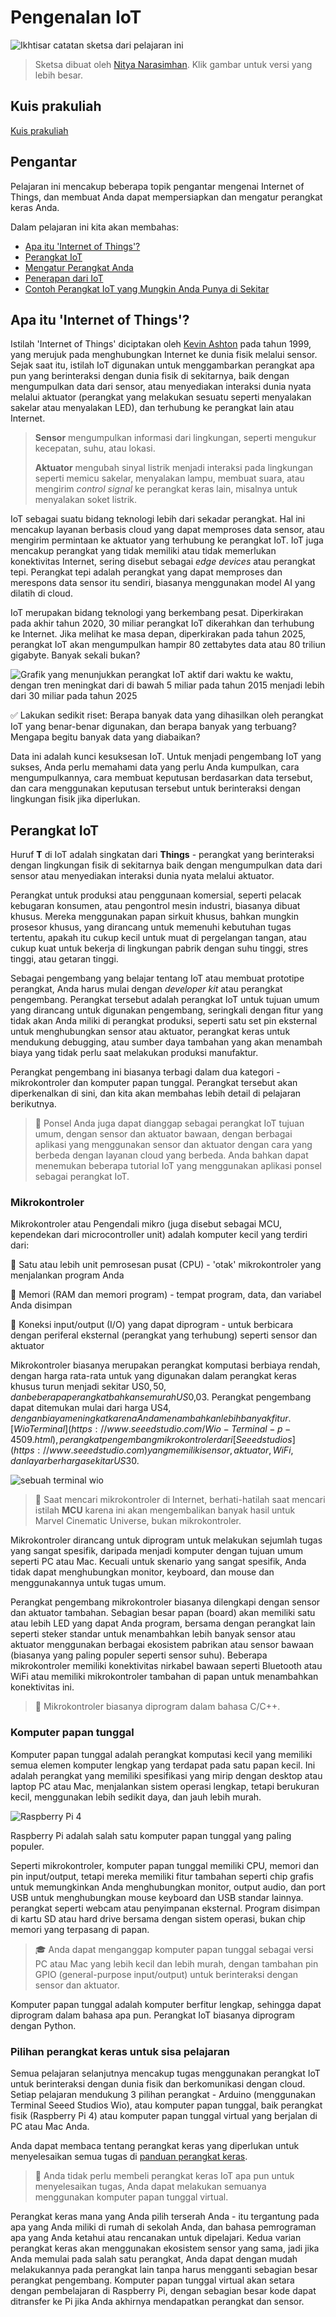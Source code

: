# Pengenalan IoT

![Ikhtisar catatan sketsa dari pelajaran ini](../../../../sketchnotes/lesson-1.jpg)

> Sketsa dibuat oleh [Nitya Narasimhan](https://github.com/nitya). Klik gambar untuk versi yang lebih besar.

## Kuis prakuliah

[Kuis prakuliah](https://black-meadow-040d15503.1.azurestaticapps.net/quiz/1)

## Pengantar

Pelajaran ini mencakup beberapa topik pengantar mengenai Internet of Things, dan membuat Anda dapat mempersiapkan dan mengatur perangkat keras Anda.

Dalam pelajaran ini kita akan membahas:

* [Apa itu 'Internet of Things'?](#apa-itu-internet-of-things)
* [Perangkat IoT](#perangkat-iot)
* [Mengatur Perangkat Anda](#set-up-your-device)
* [Penerapan dari IoT](#applications-of-iot)
* [Contoh Perangkat IoT yang Mungkin Anda Punya di Sekitar](#examples-of-iot-devices-you-may-have-around-you)

## Apa itu 'Internet of Things'?

Istilah 'Internet of Things' diciptakan oleh [Kevin Ashton](https://wikipedia.org/wiki/Kevin_Ashton) pada tahun 1999, yang merujuk pada menghubungkan Internet ke dunia fisik melalui sensor. Sejak saat itu, istilah IoT digunakan untuk menggambarkan perangkat apa pun yang berinteraksi dengan dunia fisik di sekitarnya, baik dengan mengumpulkan data dari sensor, atau menyediakan interaksi dunia nyata melalui aktuator (perangkat yang melakukan sesuatu seperti menyalakan sakelar atau menyalakan LED), dan terhubung ke perangkat lain atau Internet.

> **Sensor** mengumpulkan informasi dari lingkungan, seperti mengukur kecepatan, suhu, atau lokasi.
>
> **Aktuator** mengubah sinyal listrik menjadi interaksi pada lingkungan seperti memicu sakelar, menyalakan lampu, membuat suara, atau mengirim *control signal* ke perangkat keras lain, misalnya untuk menyalakan soket listrik.

IoT sebagai suatu bidang teknologi lebih dari sekadar perangkat. Hal ini mencakup layanan berbasis cloud yang dapat memproses data sensor, atau mengirim permintaan ke aktuator yang terhubung ke perangkat IoT. IoT juga mencakup perangkat yang tidak memiliki atau tidak memerlukan konektivitas Internet, sering disebut sebagai *edge devices* atau perangkat tepi. Perangkat tepi adalah perangkat yang dapat memproses dan merespons data sensor itu sendiri, biasanya menggunakan model AI yang dilatih di cloud.

IoT merupakan bidang teknologi yang berkembang pesat. Diperkirakan pada akhir tahun 2020, 30 miliar perangkat IoT dikerahkan dan terhubung ke Internet. Jika melihat ke masa depan, diperkirakan pada tahun 2025, perangkat IoT akan mengumpulkan hampir 80 zettabytes data atau 80 triliun gigabyte. Banyak sekali bukan?

![Grafik yang menunjukkan perangkat IoT aktif dari waktu ke waktu, dengan tren meningkat dari di bawah 5 miliar pada tahun 2015 menjadi lebih dari 30 miliar pada tahun 2025](../../../../images/connected-iot-devices.svg)

✅ Lakukan sedikit riset: Berapa banyak data yang dihasilkan oleh perangkat IoT yang benar-benar digunakan, dan berapa banyak yang terbuang? Mengapa begitu banyak data yang diabaikan?

Data ini adalah kunci kesuksesan IoT. Untuk menjadi pengembang IoT yang sukses, Anda perlu memahami data yang perlu Anda kumpulkan, cara mengumpulkannya, cara membuat keputusan berdasarkan data tersebut, dan cara menggunakan keputusan tersebut untuk berinteraksi dengan lingkungan fisik jika diperlukan.

## Perangkat IoT

Huruf **T** di IoT adalah singkatan dari **Things** - perangkat yang berinteraksi dengan lingkungan fisik di sekitarnya baik dengan mengumpulkan data dari sensor atau menyediakan interaksi dunia nyata melalui aktuator.

Perangkat untuk produksi atau penggunaan komersial, seperti pelacak kebugaran konsumen, atau pengontrol mesin industri, biasanya dibuat khusus. Mereka menggunakan papan sirkuit khusus, bahkan mungkin prosesor khusus, yang dirancang untuk memenuhi kebutuhan tugas tertentu, apakah itu cukup kecil untuk muat di pergelangan tangan, atau cukup kuat untuk bekerja di lingkungan pabrik dengan suhu tinggi, stres tinggi, atau getaran tinggi.

Sebagai pengembang yang belajar tentang IoT atau membuat prototipe perangkat, Anda harus mulai dengan *developer kit* atau perangkat pengembang. Perangkat tersebut adalah perangkat IoT untuk tujuan umum yang dirancang untuk digunakan pengembang, seringkali dengan fitur yang tidak akan Anda miliki di perangkat produksi, seperti satu set pin eksternal untuk menghubungkan sensor atau aktuator, perangkat keras untuk mendukung debugging, atau sumber daya tambahan yang akan menambah biaya yang tidak perlu saat melakukan produksi manufaktur.

Perangkat pengembang ini biasanya terbagi dalam dua kategori - mikrokontroler dan komputer papan tunggal. Perangkat tersebut akan diperkenalkan di sini, dan kita akan membahas lebih detail di pelajaran berikutnya.

> 💁 Ponsel Anda juga dapat dianggap sebagai perangkat IoT tujuan umum, dengan sensor dan aktuator bawaan, dengan berbagai aplikasi yang menggunakan sensor dan aktuator dengan cara yang berbeda dengan layanan cloud yang berbeda. Anda bahkan dapat menemukan beberapa tutorial IoT yang menggunakan aplikasi ponsel sebagai perangkat IoT.

### Mikrokontroler

Mikrokontroler atau Pengendali mikro (juga disebut sebagai MCU, kependekan dari microcontroller unit) adalah komputer kecil yang terdiri dari:

🧠 Satu atau lebih unit pemrosesan pusat (CPU) - 'otak' mikrokontroler yang menjalankan program Anda

💾 Memori (RAM dan memori program) - tempat program, data, dan variabel Anda disimpan

🔌 Koneksi input/output (I/O) yang dapat diprogram - untuk berbicara dengan periferal eksternal (perangkat yang terhubung) seperti sensor dan aktuator

Mikrokontroler biasanya merupakan perangkat komputasi berbiaya rendah, dengan harga rata-rata untuk yang digunakan dalam perangkat keras khusus turun menjadi sekitar US$0,50, dan beberapa perangkat bahkan semurah US$0,03. Perangkat pengembang dapat ditemukan mulai dari harga US$4, dengan biaya meningkat karena Anda menambahkan lebih banyak fitur. [Wio Terminal](https://www.seeedstudio.com/Wio-Terminal-p-4509.html), perangkat pengembang mikrokontroler dari [Seeed studios](https://www.seeedstudio.com) yang memiliki sensor , aktuator, WiFi, dan layar berharga sekitar US$30.

![sebuah terminal wio](../../../../images/wio-terminal.png)

> 💁 Saat mencari mikrokontroler di Internet, berhati-hatilah saat mencari istilah **MCU** karena ini akan mengembalikan banyak hasil untuk Marvel Cinematic Universe, bukan mikrokontroler.

Mikrokontroler dirancang untuk diprogram untuk melakukan sejumlah tugas yang sangat spesifik, daripada menjadi komputer dengan tujuan umum seperti PC atau Mac. Kecuali untuk skenario yang sangat spesifik, Anda tidak dapat menghubungkan monitor, keyboard, dan mouse dan menggunakannya untuk tugas umum.

Perangkat pengembang mikrokontroler biasanya dilengkapi dengan sensor dan aktuator tambahan. Sebagian besar papan (board) akan memiliki satu atau lebih LED yang dapat Anda program, bersama dengan perangkat lain seperti steker standar untuk menambahkan lebih banyak sensor atau aktuator menggunakan berbagai ekosistem pabrikan atau sensor bawaan (biasanya yang paling populer seperti sensor suhu). Beberapa mikrokontroler memiliki konektivitas nirkabel bawaan seperti Bluetooth atau WiFi atau memiliki mikrokontroler tambahan di papan untuk menambahkan konektivitas ini.

> 💁 Mikrokontroler biasanya diprogram dalam bahasa C/C++.

### Komputer papan tunggal

Komputer papan tunggal adalah perangkat komputasi kecil yang memiliki semua elemen komputer lengkap yang terdapat pada satu papan kecil. Ini adalah perangkat yang memiliki spesifikasi yang mirip dengan desktop atau laptop PC atau Mac, menjalankan sistem operasi lengkap, tetapi berukuran kecil, menggunakan lebih sedikit daya, dan jauh lebih murah.

![Raspberry Pi 4](../../../images/raspberry-pi-4.jpg)

Raspberry Pi adalah salah satu komputer papan tunggal yang paling populer.

Seperti mikrokontroler, komputer papan tunggal memiliki CPU, memori dan pin input/output, tetapi mereka memiliki fitur tambahan seperti chip grafis untuk memungkinkan Anda menghubungkan monitor, output audio, dan port USB untuk menghubungkan mouse keyboard dan USB standar lainnya. perangkat seperti webcam atau penyimpanan eksternal. Program disimpan di kartu SD atau hard drive bersama dengan sistem operasi, bukan chip memori yang terpasang di papan.

> 🎓 Anda dapat menganggap komputer papan tunggal sebagai versi PC atau Mac yang lebih kecil dan lebih murah, dengan tambahan pin GPIO (general-purpose input/output) untuk berinteraksi dengan sensor dan aktuator.

Komputer papan tunggal adalah komputer berfitur lengkap, sehingga dapat diprogram dalam bahasa apa pun. Perangkat IoT biasanya diprogram dengan Python.

### Pilihan perangkat keras untuk sisa pelajaran

Semua pelajaran selanjutnya mencakup tugas menggunakan perangkat IoT untuk berinteraksi dengan dunia fisik dan berkomunikasi dengan cloud. Setiap pelajaran mendukung 3 pilihan perangkat - Arduino (menggunakan Terminal Seeed Studios Wio), atau komputer papan tunggal, baik perangkat fisik (Raspberry Pi 4) atau komputer papan tunggal virtual yang berjalan di PC atau Mac Anda.

Anda dapat membaca tentang perangkat keras yang diperlukan untuk menyelesaikan semua tugas di [panduan perangkat keras](../../../hardware.md).

> 💁 Anda tidak perlu membeli perangkat keras IoT apa pun untuk menyelesaikan tugas, Anda dapat melakukan semuanya menggunakan komputer papan tunggal virtual.

Perangkat keras mana yang Anda pilih terserah Anda - itu tergantung pada apa yang Anda miliki di rumah di sekolah Anda, dan bahasa pemrograman apa yang Anda ketahui atau rencanakan untuk dipelajari. Kedua varian perangkat keras akan menggunakan ekosistem sensor yang sama, jadi jika Anda memulai pada salah satu perangkat, Anda dapat dengan mudah melakukannya pada perangkat lain tanpa harus mengganti sebagian besar perangkat pengembang. Komputer papan tunggal virtual akan setara dengan pembelajaran di Raspberry Pi, dengan sebagian besar kode dapat ditransfer ke Pi jika Anda akhirnya mendapatkan perangkat dan sensor.
